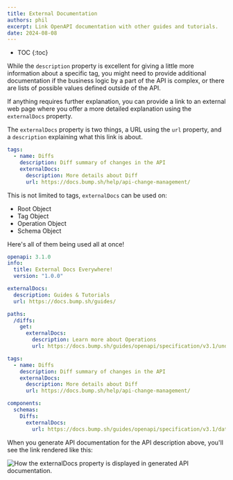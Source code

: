 ```yaml
---
title: External Documentation
authors: phil
excerpt: Link OpenAPI documentation with other guides and tutorials.
date: 2024-08-08
---
```


- TOC
{:toc}

While the `description` property is excellent for giving a little more information about a specific tag, you might need to provide additional documentation if the business logic by a part of the API is complex, or there are lists of possible values defined outside of the API.

If anything requires further explanation, you can provide a link to an external web page where you offer a more detailed explanation using the `externalDocs` property.

The `externalDocs` property is two things, a URL using the `url` property, and a `description` explaining what this link is about.

```yaml
tags:
  - name: Diffs
    description: Diff summary of changes in the API
    externalDocs:
      description: More details about Diff
      url: https://docs.bump.sh/help/api-change-management/

```

This is not limited to tags, `externalDocs` can be used on:

- Root Object
- Tag Object
- Operation Object
- Schema Object

Here's all of them being used all at once!

```yaml
openapi: 3.1.0
info:
  title: External Docs Everywhere!
  version: "1.0.0"

externalDocs:
  description: Guides & Tutorials
  url: https://docs.bump.sh/guides/

paths:
  /diffs:
    get:
      externalDocs:
        description: Learn more about Operations
        url: https://docs.bump.sh/guides/openapi/specification/v3.1/understanding-structure/paths-operations/

tags:
  - name: Diffs
    description: Diff summary of changes in the API
    externalDocs:
      description: More details about Diff
      url: https://docs.bump.sh/help/api-change-management/

components:
  schemas:
    Diffs:
      externalDocs:
        url: https://docs.bump.sh/guides/openapi/specification/v3.1/data-models/schema-and-data-types/

```

When you generate API documentation for the API description above, you'll see the link rendered like this:

![How the externalDocs property is displayed in generated API documentation.](/images/guides/tag-with-externaldocs.png)
